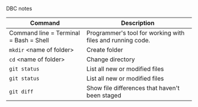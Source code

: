 DBC notes

| Command | Description |
| --- | --- |
|  Command line = Terminal = Bash = Shell | Programmer's tool for working with files and running code.|
| `mkdir` \<name of folder\> | Create folder |
| `cd` \<name of folder\> | Change directory |
| `git status` | List all new or modified files |
| `git status` | List all new or modified files |
| `git diff` | Show file differences that haven't been staged |